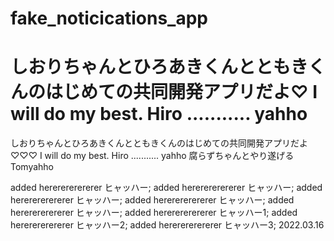 # fake_noticications_app

しおりちゃんとひろあきくんとともきくんのはじめての共同開発アプリだよ♡
I will do my best. Hiro ........... yahho
=======
しおりちゃんとひろあきくんとともきくんのはじめての共同開発アプリだよ♡♡♡
I will do my best. Hiro ........... yahho
腐らずちゃんとやり遂げる　Tomyahho

added hererererererer ヒャッハー;
added hererererererer ヒャッハー;
added hererererererer ヒャッハー;
added hererererererer ヒャッハー;
added hererererererer ヒャッハー;
added hererererererer ヒャッハー1;
added hererererererer ヒャッハー2;
added hererererererer ヒャッハー3;
2022.03.16
